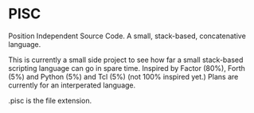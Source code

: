 # PISC
Position Independent Source Code. A small, stack-based, concatenative language.

This is currently a small side project to see how far a small stack-based scripting language can go in spare time. Inspired by Factor (80%), Forth (5%) and Python (5%) and Tcl (5%) (not 100% inspired yet.)
Plans are currently for an interperated language.

.pisc is the file extension. 
